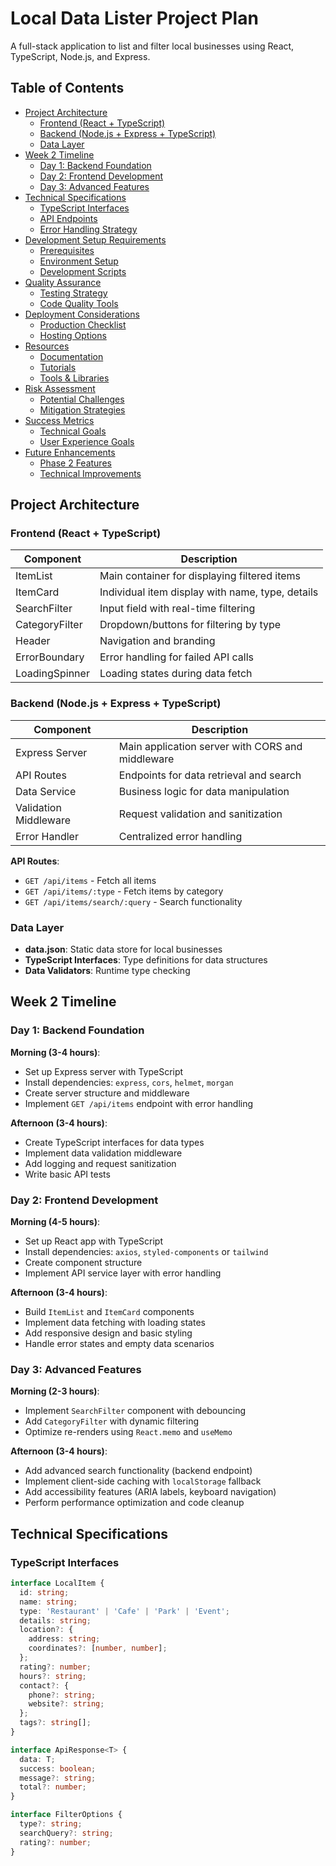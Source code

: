 # Local Data Lister Project Plan

A full-stack application to list and filter local businesses using React, TypeScript, Node.js, and Express.

## Table of Contents
- [Project Architecture](#project-architecture)
  - [Frontend (React + TypeScript)](#frontend-react--typescript)
  - [Backend (Node.js + Express + TypeScript)](#backend-nodejs--express--typescript)
  - [Data Layer](#data-layer)
- [Week 2 Timeline](#week-2-timeline)
  - [Day 1: Backend Foundation](#day-1-backend-foundation)
  - [Day 2: Frontend Development](#day-2-frontend-development)
  - [Day 3: Advanced Features](#day-3-advanced-features)
- [Technical Specifications](#technical-specifications)
  - [TypeScript Interfaces](#typescript-interfaces)
  - [API Endpoints](#api-endpoints)
  - [Error Handling Strategy](#error-handling-strategy)
- [Development Setup Requirements](#development-setup-requirements)
  - [Prerequisites](#prerequisites)
  - [Environment Setup](#environment-setup)
  - [Development Scripts](#development-scripts)
- [Quality Assurance](#quality-assurance)
  - [Testing Strategy](#testing-strategy)
  - [Code Quality Tools](#code-quality-tools)
- [Deployment Considerations](#deployment-considerations)
  - [Production Checklist](#production-checklist)
  - [Hosting Options](#hosting-options)
- [Resources](#resources)
  - [Documentation](#documentation)
  - [Tutorials](#tutorials)
  - [Tools & Libraries](#tools--libraries)
- [Risk Assessment](#risk-assessment)
  - [Potential Challenges](#potential-challenges)
  - [Mitigation Strategies](#mitigation-strategies)
- [Success Metrics](#success-metrics)
  - [Technical Goals](#technical-goals)
  - [User Experience Goals](#user-experience-goals)
- [Future Enhancements](#future-enhancements)
  - [Phase 2 Features](#phase-2-features)
  - [Technical Improvements](#technical-improvements)

## Project Architecture

### Frontend (React + TypeScript)
| Component           | Description                                      |
|---------------------|--------------------------------------------------|
| ItemList           | Main container for displaying filtered items     |
| ItemCard           | Individual item display with name, type, details |
| SearchFilter       | Input field with real-time filtering             |
| CategoryFilter     | Dropdown/buttons for filtering by type           |
| Header             | Navigation and branding                          |
| ErrorBoundary      | Error handling for failed API calls              |
| LoadingSpinner     | Loading states during data fetch                 |

### Backend (Node.js + Express + TypeScript)
| Component           | Description                                      |
|---------------------|--------------------------------------------------|
| Express Server     | Main application server with CORS and middleware |
| API Routes         | Endpoints for data retrieval and search          |
| Data Service       | Business logic for data manipulation             |
| Validation Middleware | Request validation and sanitization           |
| Error Handler      | Centralized error handling                       |

**API Routes**:
- `GET /api/items` - Fetch all items
- `GET /api/items/:type` - Fetch items by category
- `GET /api/items/search/:query` - Search functionality

### Data Layer
- **data.json**: Static data store for local businesses
- **TypeScript Interfaces**: Type definitions for data structures
- **Data Validators**: Runtime type checking

## Week 2 Timeline

### Day 1: Backend Foundation
**Morning (3-4 hours)**:
- Set up Express server with TypeScript
- Install dependencies: `express`, `cors`, `helmet`, `morgan`
- Create server structure and middleware
- Implement `GET /api/items` endpoint with error handling

**Afternoon (3-4 hours)**:
- Create TypeScript interfaces for data types
- Implement data validation middleware
- Add logging and request sanitization
- Write basic API tests

### Day 2: Frontend Development
**Morning (4-5 hours)**:
- Set up React app with TypeScript
- Install dependencies: `axios`, `styled-components` or `tailwind`
- Create component structure
- Implement API service layer with error handling

**Afternoon (3-4 hours)**:
- Build `ItemList` and `ItemCard` components
- Implement data fetching with loading states
- Add responsive design and basic styling
- Handle error states and empty data scenarios

### Day 3: Advanced Features
**Morning (2-3 hours)**:
- Implement `SearchFilter` component with debouncing
- Add `CategoryFilter` with dynamic filtering
- Optimize re-renders using `React.memo` and `useMemo`

**Afternoon (3-4 hours)**:
- Add advanced search functionality (backend endpoint)
- Implement client-side caching with `localStorage` fallback
- Add accessibility features (ARIA labels, keyboard navigation)
- Perform performance optimization and code cleanup

## Technical Specifications

### TypeScript Interfaces
```typescript
interface LocalItem {
  id: string;
  name: string;
  type: 'Restaurant' | 'Cafe' | 'Park' | 'Event';
  details: string;
  location?: {
    address: string;
    coordinates?: [number, number];
  };
  rating?: number;
  hours?: string;
  contact?: {
    phone?: string;
    website?: string;
  };
  tags?: string[];
}

interface ApiResponse<T> {
  data: T;
  success: boolean;
  message?: string;
  total?: number;
}

interface FilterOptions {
  type?: string;
  searchQuery?: string;
  rating?: number;
}